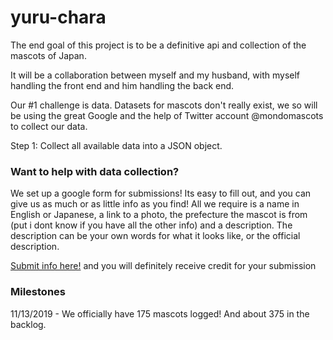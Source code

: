 # yuru-chara

The end goal of this project is to be a definitive api and collection of the mascots of Japan.

It will be a collaboration between myself and my husband, with myself handling the front end and him handling the back end.

Our #1 challenge is data.  Datasets for mascots don't really exist, we so will be using the great Google and the help of Twitter account @mondomascots to collect our data.

Step 1: Collect all available data into a JSON object.


### Want to help with data collection?

We set up a google form for submissions!  Its easy to fill out, and you can give us as much or as little info as you find!  All we require is a name in English or Japanese, a link to a photo, the prefecture the mascot is from (put i dont know if you have all the other info) and a description.  The description can be your own words for what it looks like, or the official description.

[Submit info here!](https://docs.google.com/forms/d/e/1FAIpQLSffUOc13-XKV43_iUsq2nBJIRbh76GWGy30RFS2kv5tEyErIw/viewform?usp=sf_link) and you will definitely receive credit for your submission

### Milestones
11/13/2019 - We officially have 175 mascots logged! And about 375 in the backlog.
